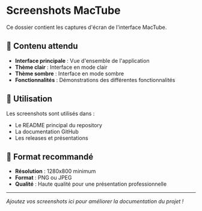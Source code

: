 # Screenshots MacTube

Ce dossier contient les captures d'écran de l'interface MacTube.

## 📸 Contenu attendu

- **Interface principale** : Vue d'ensemble de l'application
- **Thème clair** : Interface en mode clair
- **Thème sombre** : Interface en mode sombre
- **Fonctionnalités** : Démonstrations des différentes fonctionnalités

## 🎯 Utilisation

Les screenshots sont utilisés dans :
- Le README principal du repository
- La documentation GitHub
- Les releases et présentations

## 📱 Format recommandé

- **Résolution** : 1280x800 minimum
- **Format** : PNG ou JPEG
- **Qualité** : Haute qualité pour une présentation professionnelle

---

*Ajoutez vos screenshots ici pour améliorer la documentation du projet !*
